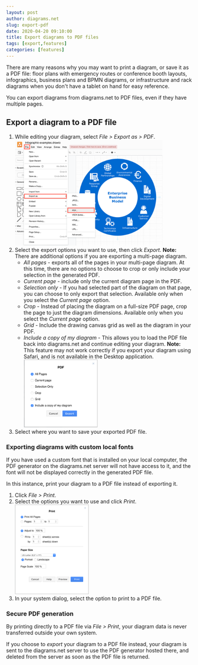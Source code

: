 ```yaml
---
layout: post
author: diagrams.net
slug: export-pdf
date: 2020-04-20 09:10:00
title: Export diagrams to PDF files
tags: [export,features]
categories: [features]
---
```


There are many reasons why you may want to print a diagram, or save it as a PDF file: floor plans with emergency routes or conference booth layouts, infographics, business plans and BPMN diagrams, or infrastructure and rack diagrams when you don't have a tablet on hand for easy reference.

You can export diagrams from diagrams.net to PDF files, even if they have multiple pages.

## Export a diagram to a PDF file

1. While editing your diagram, select _File > Export as > PDF_.
<br /><img src="/assets/img/blog/export-pdf.png" width="400" alt="Export a diagram to PDF from diagrams.net">
2. Select the export options you want to use, then click _Export_. **Note:** There are additional options if you are exporting a multi-page diagram.
   * _All pages_ - exports all of the pages in your multi-page diagram. At this time, there are no options to choose to crop or only include your selection in the generated PDF.
   * _Current page_ - include only the current diagram page in the PDF.
   * _Selection only_ - If you had selected part of the diagram on that page, you can choose to only export that selection. Available only when you select the _Current page_ option.
   * _Crop_ - Instead of placing the diagram on a full-size PDF page, crop the page to just the diagram dimensions. Available only when you select the _Current page_ option.
   * _Grid_ - Include the drawing canvas grid as well as the diagram in your PDF.
   * _Include a copy of my diagram_ - This allows you to load the PDF file back into diagrams.net and continue editing your diagram. **Note:** This feature may not work correctly if you export your diagram using Safari, and is not available in the Desktop application.
<br /><img src="/assets/img/blog/export-pdf-options.png" width="200" alt="The options available when exporting your diagram as a PDF file">
3. Select where you want to save your exported PDF file.

### Exporting diagrams with custom local fonts

If you have used a custom font that is installed on your local computer, the PDF generator on the diagrams.net server will not have access to it, and the font will not be displayed correctly in the generated PDF file.

In this instance, print your diagram to a PDF file instead of exporting it.

1. Click _File > Print_.
2. Select the options you want to use and click _Print_.
<br /><img src="/assets/img/blog/print-diagram-options.png" width="200" alt="Print a diagram from diagrams.net to retain custom local fonts">
3. In your system dialog, select the option to print to a PDF file.

### Secure PDF generation

By printing directly to a PDF file via _File > Print_, your diagram data is never transferred outside your own system.

If you choose to _export_ your diagram to a PDF file instead, your diagram is sent to the diagrams.net server to use the PDF generator hosted there, and deleted from the server as soon as the PDF file is returned.
